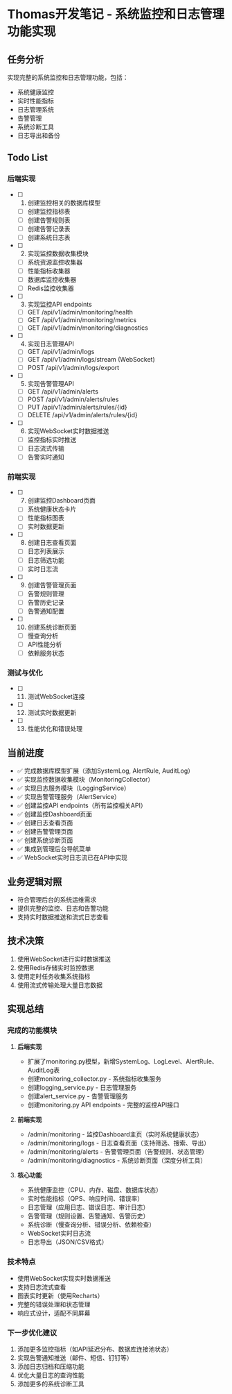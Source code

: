 # Thomas开发笔记 - 系统监控和日志管理功能实现

## 任务分析
实现完整的系统监控和日志管理功能，包括：
- 系统健康监控
- 实时性能指标
- 日志管理系统
- 告警管理
- 系统诊断工具
- 日志导出和备份

## Todo List

### 后端实现
- [ ] 1. 创建监控相关的数据库模型
  - [ ] 创建监控指标表
  - [ ] 创建告警规则表
  - [ ] 创建告警记录表
  - [ ] 创建系统日志表

- [ ] 2. 实现监控数据收集模块
  - [ ] 系统资源监控收集器
  - [ ] 性能指标收集器
  - [ ] 数据库监控收集器
  - [ ] Redis监控收集器

- [ ] 3. 实现监控API endpoints
  - [ ] GET /api/v1/admin/monitoring/health
  - [ ] GET /api/v1/admin/monitoring/metrics
  - [ ] GET /api/v1/admin/monitoring/diagnostics

- [ ] 4. 实现日志管理API
  - [ ] GET /api/v1/admin/logs
  - [ ] GET /api/v1/admin/logs/stream (WebSocket)
  - [ ] POST /api/v1/admin/logs/export

- [ ] 5. 实现告警管理API
  - [ ] GET /api/v1/admin/alerts
  - [ ] POST /api/v1/admin/alerts/rules
  - [ ] PUT /api/v1/admin/alerts/rules/{id}
  - [ ] DELETE /api/v1/admin/alerts/rules/{id}

- [ ] 6. 实现WebSocket实时数据推送
  - [ ] 监控指标实时推送
  - [ ] 日志流式传输
  - [ ] 告警实时通知

### 前端实现
- [ ] 7. 创建监控Dashboard页面
  - [ ] 系统健康状态卡片
  - [ ] 性能指标图表
  - [ ] 实时数据更新

- [ ] 8. 创建日志查看页面
  - [ ] 日志列表展示
  - [ ] 日志筛选功能
  - [ ] 实时日志流

- [ ] 9. 创建告警管理页面
  - [ ] 告警规则管理
  - [ ] 告警历史记录
  - [ ] 告警通知配置

- [ ] 10. 创建系统诊断页面
  - [ ] 慢查询分析
  - [ ] API性能分析
  - [ ] 依赖服务状态

### 测试与优化
- [ ] 11. 测试WebSocket连接
- [ ] 12. 测试实时数据更新
- [ ] 13. 性能优化和错误处理

## 当前进度
- ✅ 完成数据库模型扩展（添加SystemLog, AlertRule, AuditLog）
- ✅ 实现监控数据收集模块（MonitoringCollector）
- ✅ 实现日志服务模块（LoggingService）
- ✅ 实现告警管理服务（AlertService）
- ✅ 创建监控API endpoints（所有监控相关API）
- ✅ 创建监控Dashboard页面
- ✅ 创建日志查看页面
- ✅ 创建告警管理页面
- ✅ 创建系统诊断页面
- ✅ 集成到管理后台导航菜单
- ✅ WebSocket实时日志流已在API中实现

## 业务逻辑对照
- 符合管理后台的系统运维需求
- 提供完整的监控、日志和告警功能
- 支持实时数据推送和流式日志查看

## 技术决策
1. 使用WebSocket进行实时数据推送
2. 使用Redis存储实时监控数据
3. 使用定时任务收集系统指标
4. 使用流式传输处理大量日志数据

## 实现总结

### 完成的功能模块
1. **后端实现**
   - 扩展了monitoring.py模型，新增SystemLog、LogLevel、AlertRule、AuditLog表
   - 创建monitoring_collector.py - 系统指标收集服务
   - 创建logging_service.py - 日志管理服务
   - 创建alert_service.py - 告警管理服务
   - 创建monitoring.py API endpoints - 完整的监控API接口

2. **前端实现**
   - /admin/monitoring - 监控Dashboard主页（实时系统健康状态）
   - /admin/monitoring/logs - 日志查看页面（支持筛选、搜索、导出）
   - /admin/monitoring/alerts - 告警管理页面（告警规则、状态管理）
   - /admin/monitoring/diagnostics - 系统诊断页面（深度分析工具）

3. **核心功能**
   - 系统健康监控（CPU、内存、磁盘、数据库状态）
   - 实时性能指标（QPS、响应时间、错误率）
   - 日志管理（应用日志、错误日志、审计日志）
   - 告警管理（规则设置、告警通知、告警历史）
   - 系统诊断（慢查询分析、错误分析、依赖检查）
   - WebSocket实时日志流
   - 日志导出（JSON/CSV格式）

### 技术特点
- 使用WebSocket实现实时数据推送
- 支持日志流式查看
- 图表实时更新（使用Recharts）
- 完整的错误处理和状态管理
- 响应式设计，适配不同屏幕

### 下一步优化建议
1. 添加更多监控指标（如API延迟分布、数据库连接池状态）
2. 实现告警通知推送（邮件、短信、钉钉等）
3. 添加日志归档和压缩功能
4. 优化大量日志的查询性能
5. 添加更多的系统诊断工具